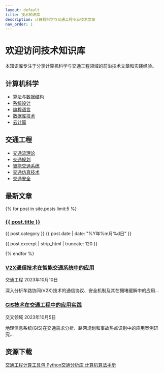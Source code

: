 ```yaml
---
layout: default
title: 技术知识库
description: 计算机科学与交通工程专业技术文章
nav_order: 1
---
```


# 欢迎访问技术知识库

本知识库专注于分享计算机科学与交通工程领域的前沿技术文章和实践经验。

<div class="row">
  <div class="col">
    <div class="card computer-science">
      <h2><i class="fas fa-laptop-code"></i> 计算机科学</h2>
      <ul>
        <li><a href="/docs/computer-science/algorithms">算法与数据结构</a></li>
        <li><a href="/docs/computer-science/system-design">系统设计</a></li>
        <li><a href="/docs/computer-science/programming">编程语言</a></li>
        <li><a href="/docs/computer-science/database">数据库技术</a></li>
        <li><a href="/docs/computer-science/cloud">云计算</a></li>
      </ul>
    </div>
  </div>
  
  <div class="col">
    <div class="card transportation">
      <h2><i class="fas fa-traffic-light"></i> 交通工程</h2>
      <ul>
        <li><a href="/docs/transportation/traffic-flow">交通流理论</a></li>
        <li><a href="/docs/transportation/transportation-planning">交通规划</a></li>
        <li><a href="/docs/transportation/intelligent-transport">智能交通系统</a></li>
        <li><a href="/docs/transportation/simulation">交通仿真技术</a></li>
        <li><a href="/docs/transportation/safety">交通安全</a></li>
      </ul>
    </div>
  </div>
</div>

<div class="card">
  <h2><i class="fas fa-newspaper"></i> 最新文章</h2>
  

{% for post in site.posts limit:5 %}
<div class="article">
  <h3><a href="{{ post.url }}">{{ post.title }}</a></h3>
  <div class="meta">
    <span class="category {{ post.category | downcase | replace: ' ', '-' }}">{{ post.category }}</span>
    <span class="date">{{ post.date | date: "%Y年%m月%d日" }}</span>
  </div>
  <p>{{ post.excerpt | strip_html | truncate: 120 }}</p>
</div>
{% endfor %}
  
  <div class="article">
    <h3><a href="/docs/transportation/v2x">V2X通信技术在智能交通系统中的应用</a></h3>
    <div class="meta">
      <span class="category transportation">交通工程</span>
      <span class="date">2023年10月10日</span>
    </div>
    <p>深入分析车路协同(V2X)技术的通信协议、安全机制及其在拥堵缓解中的应用...</p>
  </div>
  
  <div class="article">
    <h3><a href="/docs/computer-science/gis">GIS技术在交通工程中的应用实践</a></h3>
    <div class="meta">
      <span class="category hybrid">交叉领域</span>
      <span class="date">2023年10月5日</span>
    </div>
    <p>地理信息系统(GIS)在交通需求分析、路网规划和事故热点识别中的应用案例研究...</p>
  </div>
</div>

<h2>资源下载</h2>
<div class="resources">
  <a href="#" class="resource">
    <i class="fas fa-file-pdf"></i>
    <span>交通工程计算工具包</span>
  </a>
  <a href="#" class="resource">
    <i class="fas fa-code"></i>
    <span>Python交通分析库</span>
  </a>
  <a href="#" class="resource">
    <i class="fas fa-book"></i>
    <span>计算机算法手册</span>
  </a>
</div>
